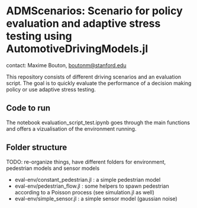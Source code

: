 # ADMScenarios: Scenario for policy evaluation and adaptive stress testing using AutomotiveDrivingModels.jl

contact: Maxime Bouton, [boutonm@stanford.edu](boutonm@stanford.edu)

This repository consists of different driving scenarios and an evaluation script. The goal is to
quickly evaluate the performance of a decision making policy or use adaptive stress testing.

## Code to run

The notebook evaluation_script_test.ipynb goes through the main functions and offers a vizualisation
of the environment running.


## Folder structure

TODO: re-organize things, have different folders for environment, pedestrian models and sensor models

- eval-env/constant_pedestrian.jl : a simple pedestrian model
- eval-env/pedestrian_flow.jl : some helpers to spawn pedestrian according to a Poisson process (see simulation.jl as well)
- eval-env/simple_sensor.jl : a simple sensor model (gaussian noise)
